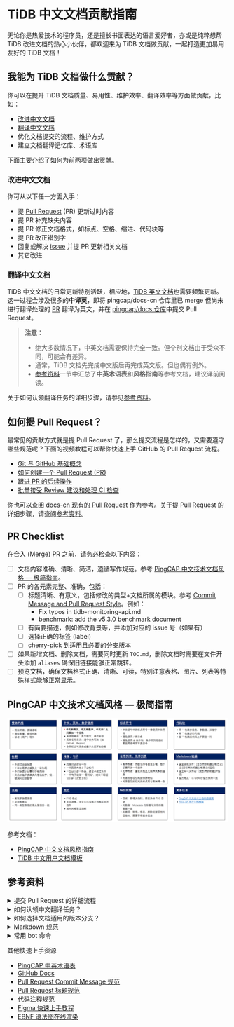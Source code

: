 # TiDB 中文文档贡献指南

无论你是热爱技术的程序员，还是擅长书面表达的语言爱好者，亦或是纯粹想帮 TiDB 改进文档的热心小伙伴，都欢迎来为 TiDB 文档做贡献，一起打造更加易用友好的 TiDB 文档！

## 我能为 TiDB 文档做什么贡献？

你可以在提升 TiDB 文档质量、易用性、维护效率、翻译效率等方面做贡献，比如：

- [改进中文文档](#改进中文文档)
- [翻译中文文档](#翻译中文文档)
- 优化文档提交的流程、维护方式
- 建立文档翻译记忆库、术语库

下面主要介绍了如何为前两项做出贡献。

### 改进中文文档

你可从以下任一方面入手：

- 提 [Pull Request](https://docs.github.com/en/pull-requests/collaborating-with-pull-requests/proposing-changes-to-your-work-with-pull-requests/about-pull-requests) (PR) 更新过时内容
- 提 PR 补充缺失内容
- 提 PR 修正文档格式，如标点、空格、缩进、代码块等
- 提 PR 改正错别字
- 回复或解决 [issue](https://github.com/pingcap/docs-cn/issues?q=is%3Aopen+is%3Aissue) 并提 PR 更新相关文档
- 其它改进

### 翻译中文文档

TiDB 中文文档的日常更新特别活跃，相应地，[TiDB 英文文档](https://docs.pingcap.com/tidb/dev/)也需要频繁更新。这一过程会涉及很多的**中译英**，即将 pingcap/docs-cn 仓库里已 merge 但尚未进行翻译处理的 [PR](https://github.com/pingcap/docs-cn/pulls?q=is%3Apr+label%3Atranslation%2Fwelcome+is%3Aclosed) 翻译为英文，并在 [pingcap/docs 仓库](https://github.com/pingcap/docs)中提交 Pull Request。

> **注意：**
>
> - 绝大多数情况下，中英文档需要保持完全一致。但个别文档由于受众不同，可能会有差异。
> - 通常，TiDB 文档先完成中文版后再完成英文版。但也偶有例外。
> - [参考资料](#参考资料)一节中汇总了**中英术语表**和**风格指南**等参考文档，建议译前阅读。

关于如何认领翻译任务的详细步骤，请参见[参考资料](#参考资料)。

## 如何提 Pull Request？

最常见的贡献方式就是提 Pull Request 了，那么提交流程是怎样的，又需要遵守哪些规范呢？下面的视频教程可以帮你快速上手 GitHub 的 Pull Request 流程。

- [Git 与 GitHub 基础概念](https://www.bilibili.com/video/BV1h5411E7pM/?p=1)
- [如何创建一个 Pull Request (PR)](https://www.bilibili.com/video/BV1h5411E7pM?p=2)
- [跟进 PR 的后续操作](https://www.bilibili.com/video/BV1h5411E7pM?p=3)
- [批量接受 Review 建议和处理 CI 检查](https://www.bilibili.com/video/BV1h5411E7pM?p=4)

你也可以查阅 [docs-cn 现有的 Pull Request](https://github.com/pingcap/docs-cn/pulls) 作为参考。关于提 Pull Request 的详细步骤，请查阅[参考资料](#参考资料)。

## PR Checklist

在合入 (Merge) PR 之前，请务必检查以下内容：

- [ ] 文档内容准确、清晰、简洁，遵循写作规范。参考 [PingCAP 中文技术文档风格 — 极简指南](#pingcap-中文技术文档风格--极简指南)。
- [ ] PR 的各元素完整、准确，包括：
    - [ ] 标题清晰、有意义，包括修改的类型+文档所属的模块。参考 [Commit Message and Pull Request Style](https://github.com/pingcap/community/blob/master/contributors/commit-message-pr-style.md)。例如：
        - Fix typos in tidb-monitoring-api.md
        - benchmark: add the v5.3.0 benchmark document
    - [ ] 有简要描述，例如修改背景等，并添加对应的 issue 号（如果有）
    - [ ] 选择正确的标签 (label)
    - [ ] cherry-pick 到适用且必要的分支版本
- [ ] 如果新增文档、删除文档，需要同时更新 `TOC.md`，删除文档时需要在文件开头添加 `aliases` 确保旧链接能够正常跳转。
- [ ] 预览文档，确保文档格式正确、清晰、可读，特别注意表格、图片、列表等特殊样式能够正常显示。

## PingCAP 中文技术文档风格 — 极简指南

![One Page Style Guide](/media/one-page-style-guide.png)

参考文档：

- [PingCAP 中文文档风格指南](/resources/pingcap-style-guide-zh.pdf)
- [TiDB 中文用户文档模板](/resources/doc-templates)

## 参考资料

<details>
<summary>提交 Pull Request 的详细流程</summary>

TiDB 文档的修改需要遵循一定的流程，具体如下。考虑到有些小伙伴是纯语言背景，命令行的流程掌握起来可能需要花些时间，之后我们也会提供更适合小白上手的 GitHub Desktop 客户端版提交流程（在添加至这里之前，可暂时参考 [lilin90](https://github.com/lilin90) 撰写的[小白上手流程](https://zhuanlan.zhihu.com/p/64880410)）。

> **注意：**
>
> 目前（2023 年 12 月）TiDB 主要维护以下几个版本的文档：dev（最新开发版，对应文档仓库的 master 分支）、v7.5、v7.4、v7.3、v7.1、v6.5、v6.1、v6.0、v5.4、v5.3、v5.2、v5.1、v5.0。提 Pull Request 前请务必考虑修改会影响的文档版本，并据此修改所有相应的版本。选择版本时，请参考[参考资料](#参考资料)中的**如何选择文档适用的版本分支？**。

**第 0 步：签署 Contributor License Agreement**

首次在本仓库提 PR 时，请务必签署 [Contributor License Agreement](https://cla-assistant.io/pingcap/docs-cn) (CLA)，否则我们将无法合并你的 PR。成功签署 CLA 后，可继续进行后续操作。

**第 1 步：Fork pingcap/docs-cn 仓库**

1. 打开 pingcap/docs-cn 项目[仓库](https://help.github.com/articles/github-glossary/#repository)：<https://github.com/pingcap/docs-cn>
2. 点击右上角的 [**Fork**](https://help.github.com/articles/github-glossary/#fork) 按钮，等待 Fork 完成即可。

**第 2 步：将 Fork 的仓库克隆至本地**

```
cd $working_dir # 将 $working_dir 替换为你想放置 repo 的目录。例如，`cd ~/Documents/GitHub`
git clone git@github.com:$user/docs-cn.git # 将 `$user` 替换为你的 GitHub ID

cd $working_dir/docs-cn
git remote add upstream git@github.com:pingcap/docs-cn.git # 添加上游仓库
git remote -v
```

**第 3 步：新建一个 Branch**

1. 确保本地 master branch 与 upstream/master 保持最新。

    ```
    cd $working_dir/docs-cn
    git fetch upstream
    git checkout master
    git rebase upstream/master
    ```

2. 基于 master branch 新建一个 branch，名称格式为：aaa-bbb-ccc。

    ```
    git checkout -b new-branch-name
    ```

**第 4 步：编辑文档进行增删或修改**

在建好的 `new-branch-name` branch 上进行编辑，可使用 Markdown 编辑器（如 Visual Studio Code）打开 docs-cn repo，对相应文档进行增、删，或修改，并保存你的修改。

**第 5 步：提交你的修改**

```
git status
git add <file> ... # 如果你想提交所有的文档修改，可直接使用 `git add .`
git commit -m "commit-message: update the xx"
```

参考[如何写 commit message](https://github.com/pingcap/community/blob/master/contributors/commit-message-pr-style.md#how-to-write-a-good-commit-message)。

**第 6 步：保持新建 branch 与 upstream/master 一致**

```
# 在新建 branch 上
git fetch upstream
git rebase upstream/master
```

**第 7 步：将你的修改推至远程**

```
git push -u origin new-branch-name
```

**第 8 步：创建一个 Pull Request**

1. 打开你 Fork 的仓库：`https://github.com/$user/docs-cn`（将其中的 `$user` 替换为你的 GitHub ID）
2. 点击 `Compare & pull request` 按钮即可创建 PR。参考[如何写 PR title 和描述](https://github.com/pingcap/community/blob/master/contributors/commit-message-pr-style.md)。

> **注意：**
>
> - 如果你的修改影响多个文档版本 (如 dev、v7.5、v7.4 等)，务必**在 PR 描述框中勾选相应的版本**，后续仓库管理员会为你的 PR 打上相应的 cherry-pick 标签。

</details>

<details>
<summary>如何认领中文翻译任务？</summary>

目前，中文文档翻译任务以 [docs-cn 仓库的 Pull Request](https://github.com/pingcap/docs-cn/pulls) (PR) 为形式，通过仓库管理员为 PR 加上的 labels 来认领翻译任务及追踪翻译任务状态。

你可以通过以下简单几步来认领并提交一个 PR 翻译任务：

> **注意：**
>
> 关于下面步骤中所提到的 comment 式命令，详细说明请参考[参考资料](#参考资料)中的**常用 bot 命令**。

1. 查看待认领 PR

    打开 [pingcap/docs-cn PR 翻译任务页面](https://github.com/pingcap/docs-cn/pulls?q=is%3Apr+label%3Atranslation%2Fwelcome+)，即可看到所有打上了 `translation/welcome` label 的 PR。这类 PR 无论是处于 open 还是 closed 状态，均可认领。

2. 认领 PR

    打开你想认领的 PR，拉到底部留下这条 comment：`/assign`，即可将此 PR 的翻译任务分配给自己。

3. 修改 PR 标签

    PR 认领成功后，继续在底部 comment 区域依次发送：`/remove-translation welcome` 及 `/translation doing`，即可将右侧 label 栏中的 `translation/welcome` 改为 `translation/doing`，之后你便可以开始翻译了。

4. 翻译 PR 并提交

    由于 TiDB 的中英文文档分别存放于 [pingcap/docs-cn](https://github.com/pingcap/docs-cn) 和 [pingcap/docs](https://github.com/pingcap/docs) 中，并且两个仓库的文件结构完全对应。如果你是首次认领翻译任务，需先 fork docs 仓库，并将 fork 的 docs 仓库克隆到本地，然后找到源 PR 中对应的改动文件再开始翻译。翻译完毕后，创建新 PR，将翻译好的文件提交至 docs 仓库。

5. 填写 PR 描述并修改标签

    新建 PR 成功后，先按照模板说明完整填写 PR 描述，接着在底部发送：`/translation from-docs-cn`，为 PR 添加 `translation/from-docs-cn` 标签，表明此 PR 是从中文翻译过来的。然后回到源 PR 依次发送：`/remove-translation doing` 及 `/translation done`，将源 PR 标签修改为 `translation/done`，表明翻译已完成。

6. 分配 Reviewer（推荐，非必需）

    每个 PR 都需要经过 Review 后才能合并，分配 Reviewer 一般由文档仓库管理员负责，但我们也十分欢迎你来主动承担这个任务。

    具体操作为：在新建的 PR 下发送 `/cc @TomShawn @technical-reviewer`（将 technical-reviewer 替换为源 PR 作者的 GitHub ID），即可将 Review 任务分配给 docs 仓库管理员 @TomShawn 及源 PR 的作者。

</details>

<details>
<summary>如何选择文档适用的版本分支？</summary>

创建 Pull Request 时，你需要在 Pull Request 的描述模版中选择文档改动适用的版本分支。

如果你的 PR 改动符合以下任一情况，推荐**只选择 master 分支**。此 PR 的改动在合并后将显示到[官网文档 Dev 页面](https://docs.pingcap.com/zh/tidb/dev/)，在下一次 TiDB 发新版本时将显示到新版本的文档页面。

- 完善文档，例如补充缺失或不完整的信息。
- 改正错误，例如默认值错误、描述不准确、示例错误、拼写错误等。
- 重构文档，例如“部署标准集群”、“数据迁移”、“TiDB 数据迁移工具”等。

如果你的 PR 改动符合以下任一情况，请**选择 master 分支以及受影响的 release 分支**：

- 涉及与版本相关的功能行为变化。
- 涉及与版本相关的兼容性变化，例如更改某个配置项或变量的默认值。
- 修复文档页面的渲染或显示错误。
- 修复文档内的死链。

</details>

<details>
<summary>Markdown 规范</summary>

TiDB 中文文档使用 Markdown 语言进行编写，为了保证文档质量和格式规范，你修改的文档需要遵循一定的 Markdown 规则。我们为 docs-cn 仓库设置了检测 markdown 文件规范的 CI check，即 [markdownlint check](https://github.com/DavidAnson/markdownlint/blob/master/doc/Rules.md)。如果你提交的 PR 不符合规范，很可能**无法通过 markdownlint check**，最终导致无法合并 PR。

我们为 TiDB 中文文档提前设置了 25 条 [markdownlint 规则](/resources/markdownlint-rules.md)，并附上了简单易懂的解释，强烈推荐花 5 分钟通读一遍。

假如你提 PR 之前没有熟悉相关 Markdown 规范，提 PR 时遇到了 markdownlint check 失败，也不必担心，报错信息中有错误详情、出错的文件和位置，帮你快速定位和解决问题。

此外，你还可以选择在本地进行 markdownlint check：

```bash
./scripts/markdownlint [FILE...]
```

</details>

<details>
<summary>常用 bot 命令</summary>

我们为 docs 和 docs-cn 仓库提前设置了一些命令语句，只要按照一定的格式在 PR 中留言，就能触发 bot 完成相应操作。详情见下表。

| 命令 | 含义 | 示例 |
| ------ | ------ | ------ |
| `/label` | 给 PR 添加 label，多个 label 间需要用逗号分隔。如果 label 中有斜线 `/`，则命令为 `/[label 的第一个单词] [label 其他部分]` | `/label contribution`，`/translation from-docs` |
| `/remove-label` | 删除 PR label。如果 label 中有斜线 `/`，则命令为 `/remove-[label 的第一个单词] [label 其他部分]` | `/remove-label contribution`，`/remove-translation welcome` |
| `/assign` | 将 PR 分配给指定的人，需 @指定用户的 GitHub ID，多个 GitHub ID 间用逗号分隔。如果想要将 PR 分配给自己，`/assign`后可不跟 GitHub ID。 | `/assign @lilin90` |
| `/unassign` | 移除 PR 之前指定的 assignee。 | `/unassign @lilin90` |
| `/cc` | 将 PR 分配给指定的 reviewer，需 @指定用户的 GitHub ID，多个 GitHub ID 间用逗号分隔。 | `/cc @lilin90, @hfxsd` |
| `/uncc` | 移除 PR 之前指定的 reviewer。  | `/uncc @lilin90`|

</details>

其他快速上手资源

- [PingCAP 中英术语表](https://shimo.im/sheets/tTRyydP8Xkdv8yxq/MODOC)
- [GitHub Docs](https://docs.github.com/en)
- [Pull Request Commit Message 规范](https://github.com/pingcap/community/blob/master/contributors/commit-message-pr-style.md#how-to-write-a-good-commit-message)
- [Pull Request 标题规范](https://github.com/pingcap/community/blob/master/contributors/commit-message-pr-style.md#pull-request-title-style)
- [代码注释规范](https://github.com/pingcap/community/blob/master/contributors/code-comment-style.md)
- [Figma 快速上手教程](/resources/figma-quick-start-guide.md)
- [EBNF 语法图在线渲染](https://kennytm.github.io/website-docs/dist/)

